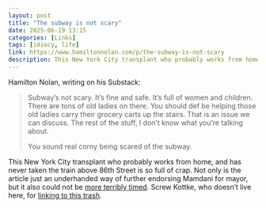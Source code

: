 ```yaml
---
layout: post
title: "The subway is not scary"
date: 2025-06-19 13:15
categories: [Links]
tags: [idiocy, life]
link: https://www.hamiltonnolan.com/p/the-subway-is-not-scary
description: This New York City transplant who probably works from home, and has never taken the train above 86th Street is so full of crap.
---
```


Hamilton Nolan, writing on his Substack:

>Subway’s not scary. It’s fine and safe. It’s full of women and children. There are tons of old ladies on there. You should def be helping those old ladies carry their grocery carts up the stairs. That is an issue we can discuss. The rest of the stuff, I don’t know what you’re talking about.
>
>You sound real corny being scared of the subway.

This New York City transplant who probably works from home, and has never taken the train above 86th Street is so full of crap. Not only is the article just an underhanded way of further endorsing Mamdani for mayor, but it also could not be [more terribly timed](https://abc7ny.com/amp/post/nyc-subway-crime-2-people-stabbed-grand-central-42-street-station-police-say/16780850/). Screw Kottke, who doesn’t live here, for [linking to this trash](https://kottke.org/25/06/0046974-the-nyc-subway-is-not).
